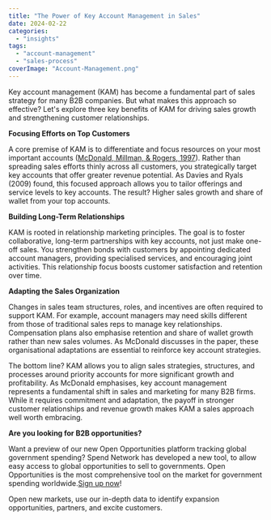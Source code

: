 ```yaml
---
title: "The Power of Key Account Management in Sales"
date: 2024-02-22
categories: 
  - "insights"
tags: 
  - "account-management"
  - "sales-process"
coverImage: "Account-Management.png"
---
```


Key account management (KAM) has become a fundamental part of sales strategy for many B2B companies. But what makes this approach so effective? Let's explore three key benefits of KAM for driving sales growth and strengthening customer relationships.

**Focusing Efforts on Top Customers**

A core premise of KAM is to differentiate and focus resources on your most important accounts ([McDonald, Millman, & Rogers, 1997](https://pure.strath.ac.uk/ws/portalfiles/portal/101817704/Davies_Ryals_IMM2014_The_effectiveness_key_account_management_practices.pdf)). Rather than spreading sales efforts thinly across all customers, you strategically target key accounts that offer greater revenue potential. As Davies and Ryals (2009) found, this focused approach allows you to tailor offerings and service levels to key accounts. The result? Higher sales growth and share of wallet from your top accounts.

**Building Long-Term Relationships**

KAM is rooted in relationship marketing principles. The goal is to foster collaborative, long-term partnerships with key accounts, not just make one-off sales. You strengthen bonds with customers by appointing dedicated account managers, providing specialised services, and encouraging joint activities. This relationship focus boosts customer satisfaction and retention over time.

**Adapting the Sales Organization**

Changes in sales team structures, roles, and incentives are often required to support KAM. For example, account managers may need skills different from those of traditional sales reps to manage key relationships. Compensation plans also emphasise retention and share of wallet growth rather than new sales volumes. As McDonald discusses in the paper, these organisational adaptations are essential to reinforce key account strategies.

The bottom line? KAM allows you to align sales strategies, structures, and processes around priority accounts for more significant growth and profitability. As McDonald emphasises, key account management represents a fundamental shift in sales and marketing for many B2B firms. While it requires commitment and adaptation, the payoff in stronger customer relationships and revenue growth makes KAM a sales approach well worth embracing.

**Are you looking for B2B opportunities?**

Want a preview of our new Open Opportunities platform tracking global government spending? Spend Network has developed a new tool, to allow easy access to global opportunities to sell to governments. Open Opportunities is the most comprehensive tool on the market for government spending worldwide.[Sign up now](https://www.openopportunities.co/early-access/)!

Open new markets, use our in-depth data to identify expansion opportunities, partners, and excite customers.
